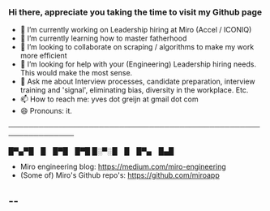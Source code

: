 ### Hi there, appreciate you taking the time to visit my Github page 

- 🔭 I’m currently working on Leadership hiring at Miro (Accel / ICONIQ) 
- 🌱 I’m currently learning how to master fatherhood 
- 👯 I’m looking to collaborate on scraping / algorithms to make my work more efficient
- 🤔 I’m looking for help with your (Engineering) Leadership hiring needs. This would make the most sense. 
- 💬 Ask me about Interview processes, candidate preparation, interview training and 'signal', eliminating bias, diversity in the workplace. Etc.
- 📫 How to reach me: yves dot greijn at gmail dot com
- 😄 Pronouns: it.

───────────────────────────────────────────────────────────────




█▀▄▀█ █ █▀█ █▀█
█░▀░█ █ █▀▄ █▄█ 
        

- Miro engineering blog: https://medium.com/miro-engineering
- (Some of) Miro's Github repo's: https://github.com/miroapp

--
-


